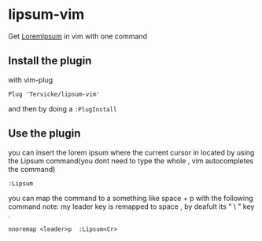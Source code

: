 # lipsum-vim
Get [LoremIpsum](https://www.lipsum.com/) in vim with one command

## Install the plugin 
with vim-plug 
```vimscript
Plug 'Tervicke/lipsum-vim'
```
and then by doing a ```:PlugInstall```

## Use the plugin
you can insert the lorem ipsum where the current cursor in located by using the Lipsum command(you dont need to type the whole , vim autocompletes the command)
```vim-script
:Lipsum
```

you can map the command to  a something like space + p with the following command 
note: my leader key is remapped to space , by deafult its " \ " key . 
```vim-script
nnoremap <leader>p  :Lipsum<Cr>
```
